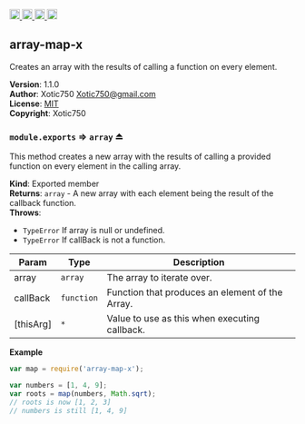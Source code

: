 <a href="https://travis-ci.org/Xotic750/array-map-x"
   title="Travis status">
<img
   src="https://travis-ci.org/Xotic750/array-map-x.svg?branch=master"
   alt="Travis status" height="18"/>
</a>
<a href="https://david-dm.org/Xotic750/array-map-x"
   title="Dependency status">
<img src="https://david-dm.org/Xotic750/array-map-x.svg"
   alt="Dependency status" height="18"/>
</a>
<a href="https://david-dm.org/Xotic750/array-map-x#info=devDependencies"
   title="devDependency status">
<img src="https://david-dm.org/Xotic750/array-map-x/dev-status.svg"
   alt="devDependency status" height="18"/>
</a>
<a href="https://badge.fury.io/js/array-map-x" title="npm version">
<img src="https://badge.fury.io/js/array-map-x.svg"
   alt="npm version" height="18"/>
</a>
<a name="module_array-map-x"></a>

## array-map-x
Creates an array with the results of calling a function on every element.

**Version**: 1.1.0  
**Author**: Xotic750 <Xotic750@gmail.com>  
**License**: [MIT](&lt;https://opensource.org/licenses/MIT&gt;)  
**Copyright**: Xotic750  
<a name="exp_module_array-map-x--module.exports"></a>

### `module.exports` ⇒ <code>array</code> ⏏
This method creates a new array with the results of calling a provided
function on every element in the calling array.

**Kind**: Exported member  
**Returns**: <code>array</code> - A new array with each element being the result of the
callback function.  
**Throws**:

- <code>TypeError</code> If array is null or undefined.
- <code>TypeError</code> If callBack is not a function.


| Param | Type | Description |
| --- | --- | --- |
| array | <code>array</code> | The array to iterate over. |
| callBack | <code>function</code> | Function that produces an element of the Array. |
| [thisArg] | <code>\*</code> | Value to use as this when executing callback. |

**Example**  
```js
var map = require('array-map-x');

var numbers = [1, 4, 9];
var roots = map(numbers, Math.sqrt);
// roots is now [1, 2, 3]
// numbers is still [1, 4, 9]
```
